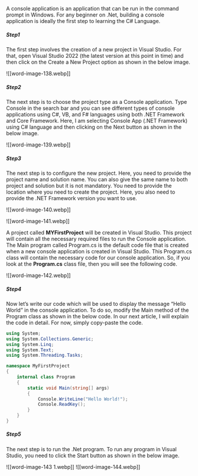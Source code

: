 

A console application is an application that can be run in the command prompt in Windows. For any beginner on .Net, building a console application is ideally the first step to learning the C# Language.

##### **Step1**

The first step involves the creation of a new project in Visual Studio. For that, open Visual Studio 2022 (the latest version at this point in time) and then click on the Create a New Project option as shown in the below image.


![[word-image-138.webp]]


##### **Step2**

The next step is to choose the project type as a Console application. Type Console in the search bar and you can see different types of console applications using C#, VB, and F# languages using both .NET Framework and Core Framework. Here, I am selecting Console App (.NET Framework) using C# language and then clicking on the Next button as shown in the below image.

![[word-image-139.webp]]

##### **Step3**

The next step is to configure the new project. Here, you need to provide the project name and solution name. You can also give the same name to both project and solution but it is not mandatory. You need to provide the location where you need to create the project. Here, you also need to provide the .NET Framework version you want to use.

![[word-image-140.webp]]

![[word-image-141.webp]]

A project called **MYFirstProject** will be created in Visual Studio. This project will contain all the necessary required files to run the Console application. The Main program called Program.cs is the default code file that is created when a new console application is created in Visual Studio. This Program.cs class will contain the necessary code for our console application. So, if you look at the **Program.cs** class file, then you will see the following code.


![[word-image-142.webp]]

##### **Step4**

Now let’s write our code which will be used to display the message “Hello World” in the console application. To do so, modify the Main method of the Program class as shown in the below code. In our next article, I will explain the code in detail. For now, simply copy-paste the code.


```C#
using System;
using System.Collections.Generic;
using System.Linq;
using System.Text;
using System.Threading.Tasks;

namespace MyFirstProject
{
    internal class Program
    {
        static void Main(string[] args)
        {
            Console.WriteLine("Hello World!");
            Console.ReadKey();
        }
    }
}

```


##### **Step5**

The next step is to run the .Net program. To run any program in Visual Studio, you need to click the Start button as shown in the below image.


![[word-image-143 1.webp]]
![[word-image-144.webp]]